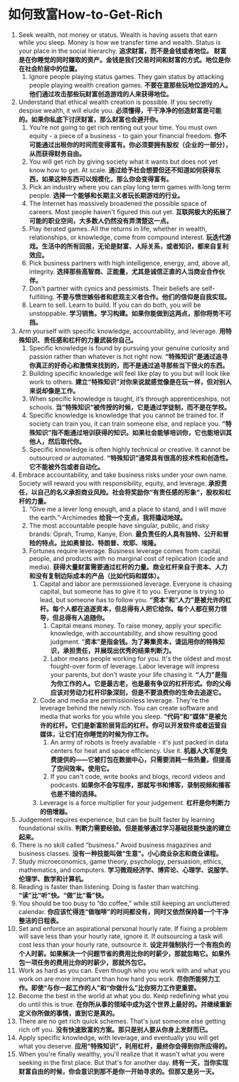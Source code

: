 # 如何致富How-to-Get-Rich

1. Seek wealth, not money or status. Wealth is having assets that earn while you sleep. Money is how we transfer time and wealth. Status is your place in the social hierarchy. 
**追求财富，而不是金钱或者地位。 财富是在你睡觉的同时赚取的资产。金钱是我们交易时间和财富的方式。地位是你在社会阶层中的位置。**
   1. Ignore people playing status games. They gain status by attacking people playing wealth creation games.
   **不要在意那些玩地位游戏的人。他们通过攻击那些玩财富创造游戏的人来获得地位。**
2. Understand that ethical wealth creation is possible. If you secretly despise wealth, it will elude you. **必须懂得，干干净净的创造财富是可能的。如果你私底下讨厌财富，那么财富也会避开你。**
   1. You’re not going to get rich renting out your time. You must own equity - a piece of a business - to gain your financial freedom. **你不可能通过出租你的时间而变得富有。你必须要拥有股权（企业的一部分），从而获得财务自由。**
   2. You will get rich by giving society what it wants but does not yet know how to get. At scale. **通过给予社会想要但还不知道如何获得东西，如果这种东西可以规模化，那么你会变得富有。**
   3. Pick an industry where you can play long term games with long term people. **选择一个能够和长期主义者玩长期游戏的行业。**
   4. The Internet has massively broadened the possible space of careers. Most people haven't figured this out yet. **互联网极大的拓展了可能的职业空间，大多数人仍然没有弄清楚这一点。**
   5. Play iterated games. All the returns in life, whether in wealth, relationships, or knowledge, come from compound interest. **玩迭代游戏。生活中的所有回报，无论是财富、人际关系，或者知识，都来自复利效应。**
   6. Pick business partners with high intelligence, energy, and, above all, integrity. **选择那些高智商、正能量，尤其是诚信正直的人当商业合作伙伴。**
   7. Don't partner with cynics and pessimists. Their beliefs are self-fulfilling. **不要与愤世嫉俗者和悲观主义者合作。他们的信仰是自我实现。**
   8. Learn to sell. Learn to build. If you can do both, you will be unstoppable. **学习销售。学习构建。如果你能做到这两点，那你将势不可挡。**
3. Arm yourself with specific knowledge, accountability, and leverage. **用特殊知识、责任感和杠杆的力量武装你自己。**
   1. Specific knowledge is found by pursuing your genuine curiosity and passion rather than whatever is hot right now. **“特殊知识”是通过追寻你真正的好奇心和激情来找到的，而不是通过追寻那些当下很火的东西。**
   2. Building specific knowledge will feel like play to you but will look like work to others. **建立“特殊知识”对你来说就感觉像是在玩一样，但对别人来说却像是工作。**
   3. When specific knowledge is taught, it’s through apprenticeships, not schools. **当”特殊知识“被传授的时候，它是通过学徒制，而不是在学校。**
   4. Specific knowledge is knowledge that you cannot be trained for. If society can train you, it can train someone else, and replace you. **“特殊知识”指不能通过培训获得的知识。如果社会能够培训你，它也能培训其他人，然后取代你。**
   5. Specific knowledge is often highly technical or creative. It cannot be outsourced or automated. **“特殊知识”通常具有很高的技术性和创造性。它不能被外包或者自动化。**
4. Embrace accountability, and take business risks under your own name. Society will reward you with responsibility, equity, and leverage. **承担责任，以自己的名义承担商业风险。社会将奖励你“有责任感的形象“，股权和杠杆的力量。**
   1. “Give me a lever long enough, and a place to stand, and I will move the earth.”-Archimedes **给我一个支点，我将撬动地球。**
   2. The most accountable people have singular, public, and risky brands: Oprah, Trump, Kanye, Elon. **最负责任的人具有独特、公开和冒险的特点。比如奥普拉、特朗普、坎耶、埃隆。**
   3. Fortunes require leverage. Business leverage comes from capital, people, and products with no marginal cost of replication (code and media). **获得大量财富需要通过杠杆的力量。商业杠杆来自于资本、人力和没有复制边际成本的产品（比如代码和媒体）。**
      1. Capital and labor are permissioned leverage. Everyone is chasing capital, but someone has to give it to you. Everyone is trying to lead, but someone has to follow you. **“资本”和“人力”是被允许的杠杆。每个人都在追逐资本，但总得有人把它给你。每个人都在努力领导，但总得有人追随你。**
         1. Capital means money. To raise money, apply your specific knowledge, with accountability, and show resulting good judgment. “**资本”是指金钱。为了筹集资本，请运用你的特殊知识，承担责任，并展现出优秀的结果判断力。**
         2. Labor means people working for you. It's the oldest and most fought-over form of leverage. Labor leverage will impress your parents, but don’t waste your life chasing it. **“人力”是指为你工作的人。它是最古老，也是最有争议的杠杆形式。你的父母应该对劳动力杠杆印象深刻，但是不要浪费你的生命去追逐它。**
      2. Code and media are permissionless leverage. They're the leverage behind the newly rich. You can create software and media that works for you while you sleep. **“代码”和“媒体”是被允许的杠杆。它们是新富阶层背后的杠杆。你可以开发软件或者运营自媒体，让它们在你睡觉的时候为你工作。**
         1. An army of robots is freely available - it's just packed in data centers for heat and space efficiency. Use it. **机器人大军是免费提供的——它被打包在数据中心，只需要消耗一些热量，但提高了空间效率。使用它。**
         2. If you can't code, write books and blogs, record videos and podcasts. **如果你不会写程序，那就写书和博客，录制视频和播客也是不错的选择。**
      3. Leverage is a force multiplier for your judgement. **杠杆是你判断力的倍增器。**
5. Judgement requires experience, but can be built faster by learning foundational skills. **判断力需要经验。但是能够通过学习基础技能快速的建立起来。**
6. There is no skill called “business.” Avoid business magazines and business classes. **没有一种技能叫做“生意”。小心商业杂志和商业课程。**
7. Study microeconomics, game theory, psychology, persuasion, ethics, mathematics, and computers. **学习微观经济学、博弈论、心理学、说服学、伦理学、数学和计算机。**
8. Reading is faster than listening. Doing is faster than watching. **“读”比“听”快。“做”比“看”快。**
9. You should be too busy to “do coffee," while still keeping an uncluttered calendar. **你应该忙得连“做咖啡”的时间都没有，同时又依然保持着一个干净整洁的日程表。**
10. Set and enforce an aspirational personal hourly rate. If fixing a problem will save less than your hourly rate, ignore it. If outsourcing a task will cost less than your hourly rate, outsource it. **设定并强制执行一个有抱负的个人时薪。如果解决一个问题节省的费用比你的时薪少，那就忽略它。如果外包一项任务的费用比你的时薪少，那就外包它。**
11. Work as hard as you can. Even though who you work with and what you work on are more important than how hard you work. **尽你所能努力工作。即使“与你一起工作的人”和“你做什么”比你努力工作更重要。**
12. Become the best in the world at what you do. Keep redefining what you do until this is true. **在你所从事的领域中成为这个世界上最好的。并继续重新定义你所做的事情，直到它是真的。**
13. There are no get rich quick schemes. That's just someone else getting rich off you. **没有快速致富的方案。那只是别人要从你身上发财而已。**
14. Apply specific knowledge, with leverage, and eventually you will get what you deserve. **应用“特殊知识”，利用杠杆，最终你会得到你所应得的。**
15. When you're finally wealthy, you'll realize that it wasn't what you were seeking in the first place. But that's for another day. **终有一天，当你实现财富自由的时候，你会意识到那不是你一开始寻求的。但那又是另一天。**
